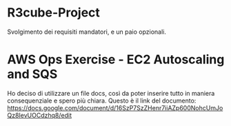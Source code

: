 # R3cube-Project
Svolgimento dei requisiti mandatori, e un paio opzionali.
# AWS Ops Exercise - EC2 Autoscaling and SQS
Ho deciso di utilizzare un file docs, così da poter inserire tutto in maniera consequenziale e spero più chiara.
Questo è il link del documento: https://docs.google.com/document/d/16SzP7SzZHenr7iiAZp600NohcUmJoQz8IevUOCdzhq8/edit
